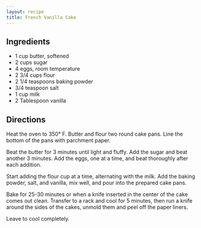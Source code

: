 ```yaml
---
layout: recipe
title: French Vanilla Cake
---
```


## Ingredients

* 1 cup butter, softened
* 2 cups sugar
* 4 eggs, room temperature
* 2 3/4 cups flour
* 2 1/4 teaspoons baking powder
* 3/4 teaspoon salt
* 1 cup milk
* 2 Tablespoon vanilla

## Directions

Heat the oven to 350° F. Butter and flour two round cake pans. Line the
bottom of the pans with parchment paper.

Beat the butter for 3 minutes until light and fluffy. Add the sugar and
beat another 3 minutes. Add the eggs, one at a time, and beat thoroughly
after each addition.

Start adding the flour cup at a time, alternating with the milk. Add the
baking powder, salt, and vanilla, mix well, and pour into the prepared
cake pans.

Bake for 25-30 minutes or when a knife inserted in the center of the
cake comes out clean. Transfer to a rack and cool for 5 minutes, then
run a knife around the sides of the cakes, unmold them and peel off the
paper liners.

Leave to cool completely.
